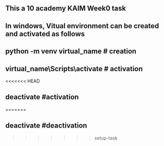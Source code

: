 ## This a 10 academy KAIM Week0 task
## In windows, Vitual environment can be created and activated as follows
## python -m venv virtual_name # creation
## virtual_name\Scripts\activate # activation
<<<<<<< HEAD
## deactivate #activation
=======
## deactivate #deactivation
>>>>>>> setup-task

